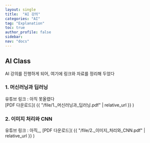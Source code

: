 ```yaml
---
layout: single
title:  "AI 강의"
categories: "AI"
tag: "Explanation"
toc: true
author_profile: false
sidebar:
nav: "docs"
---
```



## AI Class
AI 강의를 진행하게 되어, 여기에 링크와 자료를 정리해 두었다  

### 1. 머신러닝과 딥러닝   
유튜브 링크 : 아직 못올렸다  
[PDF 다운로드]( {{ "/file/1._머신러닝과_딥러닝.pdf" | relative_url }} )  

### 2. 이미지 처리와 CNN  
유튜브 링크 : 아직,,,
[PDF 다운로드]( {{ "/file/2._이미지_처리와_CNN.pdf" | relative_url }} )  